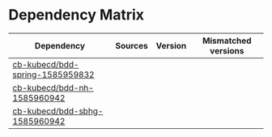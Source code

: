# Dependency Matrix

Dependency | Sources | Version | Mismatched versions
---------- | ------- | ------- | -------------------
[cb-kubecd/bdd-spring-1585959832](https://github.com/cb-kubecd/bdd-spring-1585959832.git) |  | []() | 
[cb-kubecd/bdd-nh-1585960942](https://github.com/cb-kubecd/bdd-nh-1585960942.git) |  | []() | 
[cb-kubecd/bdd-sbhg-1585960942](https://github.com/cb-kubecd/bdd-sbhg-1585960942.git) |  | []() | 
